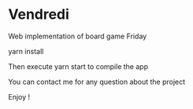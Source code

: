 # Vendredi
Web implementation of board game Friday


yarn install


Then execute yarn start to compile the app


You can contact me for any question about the project


Enjoy !